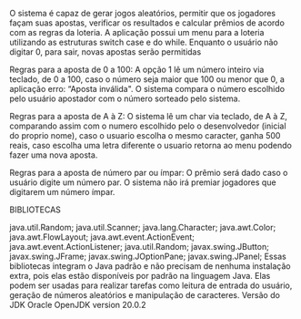 O sistema é capaz de gerar jogos aleatórios, permitir que os jogadores façam suas apostas, verificar os resultados e calcular prêmios de acordo com as regras da loteria. A aplicação possui um menu para a loteria utilizando as estruturas switch case e do while. Enquanto o usuário não digitar 0, para sair, novas apostas serão permitidas

Regras para a aposta de 0 a 100: A opção 1 lê um número inteiro via teclado, de 0 a 100, caso o número seja maior que 100 ou menor que 0, a aplicação erro: “Aposta inválida". O sistema compara o número escolhido pelo usuário apostador com o número sorteado pelo sistema.

Regras para a aposta de A à Z: O sistema lê um char via teclado, de A à Z, comparando assim com o numero escolhido pelo o desenvolvedor (inicial do proprio nome), caso o usuario escolha o mesmo caracter, ganha 500 reais, caso escolha uma letra diferente o usuario retorna ao menu podendo fazer uma nova aposta.

Regras para a aposta de número par ou ímpar: O prêmio será dado caso o usuário digite um número par. O sistema não irá premiar jogadores que digitarem um número ímpar.

BIBLIOTECAS

java.util.Random;
java.util.Scanner;
java.lang.Character;
java.awt.Color;
java.awt.FlowLayout;
java.awt.event.ActionEvent;
java.awt.event.ActionListener;
java.util.Random;
javax.swing.JButton;
javax.swing.JFrame;
javax.swing.JOptionPane;
javax.swing.JPanel;
Essas bibliotecas integram o Java padrão e não precisam de nenhuma instalação extra, pois elas estão disponíveis por padrão na linguagem Java. Elas podem ser usadas para realizar tarefas como leitura de entrada do usuário, geração de números aleatórios e manipulação de caracteres. Versão do JDK Oracle OpenJDK version 20.0.2
